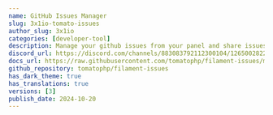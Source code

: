```yaml
---
name: GitHub Issues Manager
slug: 3x1io-tomato-issues
author_slug: 3x1io
categories: [developer-tool]
description: Manage your github issues from your panel and share issues with others
discord_url: https://discord.com/channels/883083792112300104/1265002822605344871
docs_url: https://raw.githubusercontent.com/tomatophp/filament-issues/master/README.md
github_repository: tomatophp/filament-issues
has_dark_theme: true
has_translations: true
versions: [3]
publish_date: 2024-10-20
---
```

